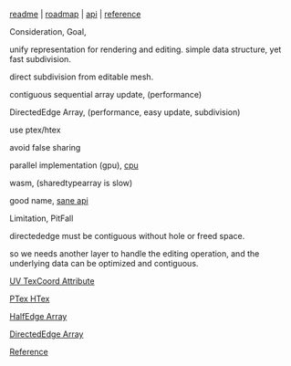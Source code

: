 [readme](../README.md)  | [roadmap](roadmap.md) | [api](api.md) | [reference](reference.md)

Consideration, Goal,

unify representation for rendering and editing. simple data structure, yet fast subdivision.

direct subdivision from editable mesh.

contiguous sequential array update, (performance)

DirectedEdge Array, (performance, easy update, subdivision)

use ptex/htex 

avoid false sharing

parallel implementation (gpu), [cpu](multithread.md)

wasm, (sharedtypearray is slow)

good name, [sane api](api.md)

Limitation, PitFall

directededge must be contiguous without hole or freed space.

so we needs another layer to handle the editing operation, and the underlying data can be optimized and contiguous.



[UV TexCoord Attribute](uv_texcoord.md)

[PTex HTex](ptexhtex.md)

[HalfEdge Array](halfedge.md)

[DirectedEdge Array](directededge.md)

[Reference](reference.md)
